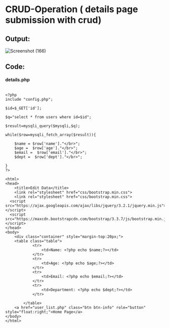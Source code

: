 # CRUD-Operation ( details page submission with crud)
## Output:
![Screenshot (166)](https://user-images.githubusercontent.com/67580138/162585301-74f14714-ccb2-4f6a-b4fe-4a41a04f6759.png)



## Code: 

#### details.php


````

<?php
include "config.php";

$id=$_GET['id'];

$q="select * from users where id=$id";

$result=mysqli_query($mysqli,$q);

while($row=mysqli_fetch_array($result)){

    $name = $row['name']."</br>";
    $age =  $row['age']."</br>";
    $email =  $row['email']."</br>";
    $dept =  $row['dept']."</br>";

}
?>

<html>
<head>
	<title>Edit Data</title>
	<link rel="stylesheet" href="css/bootstrap.min.css">
	<link rel="stylesheet" href="css/bootstrap.min.css">
  <script src="https://ajax.googleapis.com/ajax/libs/jquery/3.2.1/jquery.min.js"></script>
  <script src="https://maxcdn.bootstrapcdn.com/bootstrap/3.3.7/js/bootstrap.min.js"></script>
</head>
<body>
	<div class="container" style="margin-top:20px;">
	<table class="table">
			<tr>
				<td>Name: <?php echo $name;?></td>
			</tr>
			<tr>
				<td>Age: <?php echo $age;?></td>
			</tr>
			<tr>
				<td>Email: <?php echo $email;?></td>
			</tr>
			<tr>
				<td>Department: <?php echo $dept;?></td>
			</tr>
			
		</table>
	<a href="user_list.php" class="btn btn-info" role="button" style="float:right;">Home Page</a>
</body>
</html>

````
